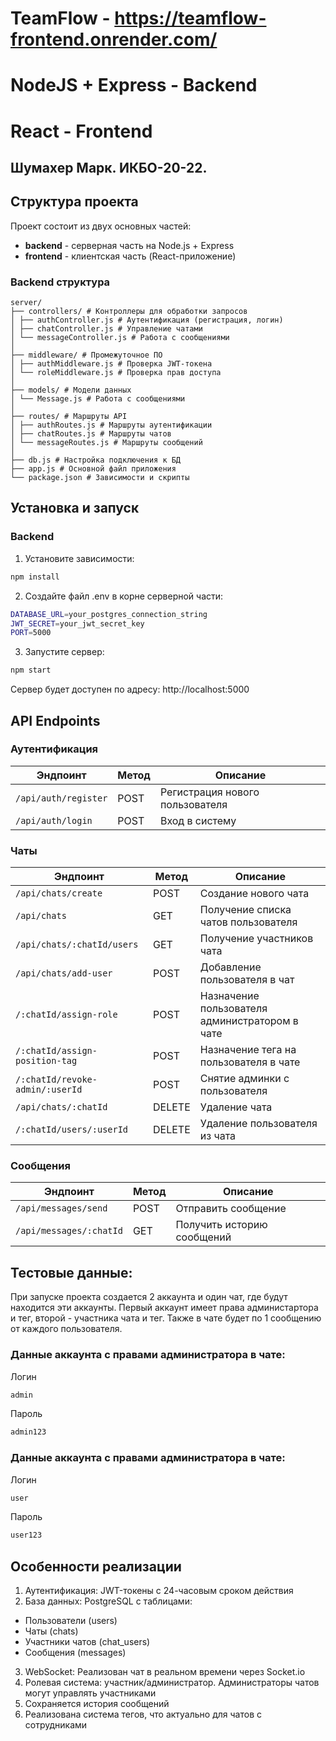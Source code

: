 # TeamFlow - https://teamflow-frontend.onrender.com/
# NodeJS + Express - Backend
# React - Frontend

## Шумахер Марк. ИКБО-20-22.

## Структура проекта

Проект состоит из двух основных частей:
- **backend** - серверная часть на Node.js + Express
- **frontend** - клиентская часть (React-приложение)

### Backend структура
```
server/
├── controllers/ # Контроллеры для обработки запросов
│ ├── authController.js # Аутентификация (регистрация, логин)
│ ├── chatController.js # Управление чатами
│ └── messageController.js # Работа с сообщениями
│
├── middleware/ # Промежуточное ПО
│ ├── authMiddleware.js # Проверка JWT-токена
│ └── roleMiddleware.js # Проверка прав доступа
│
├── models/ # Модели данных
│ └── Message.js # Работа с сообщениями
│
├── routes/ # Маршруты API
│ ├── authRoutes.js # Маршруты аутентификации
│ ├── chatRoutes.js # Маршруты чатов
│ └── messageRoutes.js # Маршруты сообщений
│
├── db.js # Настройка подключения к БД
├── app.js # Основной файл приложения
└── package.json # Зависимости и скрипты
```

## Установка и запуск

### Backend

1. Установите зависимости:
```bash
npm install
```
2. Создайте файл .env в корне серверной части:
```bash
DATABASE_URL=your_postgres_connection_string
JWT_SECRET=your_jwt_secret_key
PORT=5000
```
3. Запустите сервер:
```bash
npm start
```
Сервер будет доступен по адресу: http://localhost:5000

## API Endpoints

### Аутентификация
| Эндпоинт | Метод | Описание |
|----------|--------|-------------|
| `/api/auth/register` | POST | Регистрация нового пользователя | 
| `/api/auth/login` | POST | Вход в систему | 
### Чаты
| Эндпоинт | Метод | Описание |
|----------|--------|-------------|
| `/api/chats/create` | POST | Создание нового чата |
| `/api/chats` | GET | Получение списка чатов пользователя |
| `/api/chats/:chatId/users` | GET | Получение участников чата |
| `/api/chats/add-user` | POST | Добавление пользователя в чат |
| `/:chatId/assign-role` | POST | Назначение пользователя администратором в чате |
| `/:chatId/assign-position-tag` | POST | Назначение тега на пользователя в чате |
| `/:chatId/revoke-admin/:userId` | POST | Снятие админки с пользователя |
| `/api/chats/:chatId` | DELETE | Удаление чата |
| `/:chatId/users/:userId` | DELETE | Удаление пользователя из чата |
### Сообщения
| Эндпоинт | Метод | Описание |
|----------|--------|-------------|
| `/api/messages/send` | POST | Отправить сообщение |
| `/api/messages/:chatId` | GET | Получить историю сообщений |

## Тестовые данные:

При запуске проекта создается 2 аккаунта и один чат, где будут находится эти аккаунты.
Первый аккаунт имеет права администартора и тег, второй - участника чата и тег.
Также в чате будет по 1 сообщению от каждого пользователя.

### Данные аккаунта с правами администратора в чате:
Логин
```bash
admin
```
Пароль
```bash
admin123
```
### Данные аккаунта с правами администратора в чате:
Логин
```bash
user
```
Пароль
```bash
user123
```

## Особенности реализации
1. Аутентификация: JWT-токены с 24-часовым сроком действия
2. База данных: PostgreSQL с таблицами:
- Пользователи (users)
- Чаты (chats)
- Участники чатов (chat_users)
- Сообщения (messages)
3. WebSocket: Реализован чат в реальном времени через Socket.io
4. Ролевая система: участник/администратор. Администраторы чатов могут управлять участниками
5. Сохраняется история сообщений
6. Реализована система тегов, что актуально для чатов с сотрудниками
